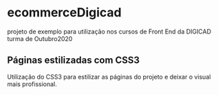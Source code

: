 # ecommerceDigicad
projeto de exemplo para utilização nos cursos de Front End da DIGICAD turma de Outubro2020
## Páginas estilizadas com CSS3
Utilização do CSS3 para estilizar as páginas do projeto e deixar o visual mais profissional.
